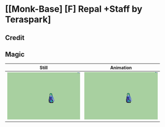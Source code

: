 # [\[Monk-Base\] \[F\] Repal +Staff by Teraspark]

## Credit



## Magic

| Still | Animation |
| :---: | :-------: |
| ![Magic still](./Magic_000.png) | ![Magic animation](./Magic.gif) |
